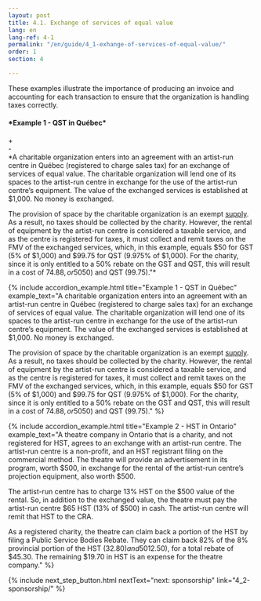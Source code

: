 ```yaml
---
layout: post
title: 4.1. Exchange of services of equal value
lang: en
lang-ref: 4-1
permalink: "/en/guide/4_1-exhange-of-services-of-equal-value/"
order: 1
section: 4

---
```

These examples illustrate the importance of producing an invoice and accounting for each transaction to ensure that the organization is handling taxes correctly.

<div class="outer-accordion-wrapper">
  <div class="example-text-wrapper">
      <h4 class="include-title">*Example 1 - QST in Québec*</h4>
    <div class="close">+</div>
    <div class="open">-</div>
  </div>
  <div class="example-wrapper">
    *A charitable organization enters into an agreement with an artist-run centre in Québec (registered to charge sales tax) for an exchange of services of equal value. The charitable organization will lend one of its spaces to the artist-run centre in exchange for the use of the artist-run centre’s equipment. The value of the exchanged services is established at $1,000. No money is exchanged.<br/>

The provision of space by the charitable organization is an exempt <a class="tip" href="{{site.baseurl}}/en/toolkit/glossary#supply" target="_blank" title="The provision of property or a service in any way, including sale, transfer, barter, exchange, licence, rental, lease, gift, and disposition.">supply</a>. As a result, no taxes should be collected by the charity. However, the rental of equipment by the artist-run centre is considered a taxable service, and as the centre is registered for taxes, it must collect and remit taxes on the FMV of the exchanged services, which, in this example, equals $50 for GST (5% of $1,000) and $99.75 for QST (9.975% of $1,000). For the charity, since it is only entitled to a 50% rebate on the GST and QST, this will result in a cost of $74.88, or 50% of the GST ($50) and QST (99.75)."*
  </div>
</div>

{% include accordion_example.html 
title="Example 1 - QST in Québec" 
example_text="A charitable organization enters into an agreement with an artist-run centre in Québec (registered to charge sales tax) for an exchange of services of equal value. The charitable organization will lend one of its spaces to the artist-run centre in exchange for the use of the artist-run centre’s equipment. The value of the exchanged services is established at $1,000. No money is exchanged.<br/>

The provision of space by the charitable organization is an exempt <a class="tip" href="{{site.baseurl}}/en/toolkit/glossary#supply" target="_blank" title="The provision of property or a service in any way, including sale, transfer, barter, exchange, licence, rental, lease, gift, and disposition.">supply</a>. As a result, no taxes should be collected by the charity. However, the rental of equipment by the artist-run centre is considered a taxable service, and as the centre is registered for taxes, it must collect and remit taxes on the FMV of the exchanged services, which, in this example, equals $50 for GST (5% of $1,000) and $99.75 for QST (9.975% of $1,000). For the charity, since it is only entitled to a 50% rebate on the GST and QST, this will result in a cost of $74.88, or 50% of the GST ($50) and QST (99.75)."
%}

{% include accordion_example.html
title="Example 2 - HST in Ontario"
example_text="A theatre company in Ontario that is a charity, and not registered for HST, agrees to an exchange with an artist-run centre. The artist-run centre is a non-profit, and an HST registrant filing on the commercial method. The theatre will provide an advertisement in its program, worth $500, in exchange for the rental of the artist-run centre’s projection equipment, also worth $500.

The artist-run centre has to charge 13% HST on the $500 value of the rental. So, in addition to the exchanged value, the theatre must pay the artist-run centre $65 HST (13% of $500) in cash. The artist-run centre will remit that HST to the CRA.

As a registered charity, the theatre can claim back a portion of the HST by filing a Public Service Bodies Rebate. They can claim back 82% of the 8% provincial portion of the HST ($32.80) and 50% of the 5% federal portion of the HST ($12.50), for a total rebate of $45.30. The remaining $19.70 in HST is an expense for the theatre company."
%}

{% include next_step_button.html nextText="next: sponsorship" link="4_2-sponsorship/" %}